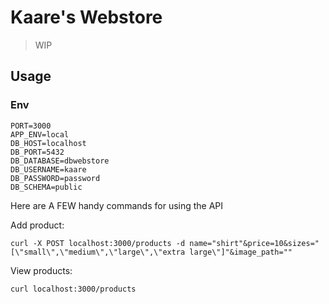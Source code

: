# Kaare's Webstore

> WIP

## Usage

### Env

```
PORT=3000
APP_ENV=local
DB_HOST=localhost
DB_PORT=5432
DB_DATABASE=dbwebstore
DB_USERNAME=kaare
DB_PASSWORD=password
DB_SCHEMA=public
```

Here are A FEW handy commands for using the API

Add product:

```
curl -X POST localhost:3000/products -d name="shirt"&price=10&sizes="[\"small\",\"medium\",\"large\",\"extra large\"]"&image_path=""
```

View products:

```
curl localhost:3000/products
```
